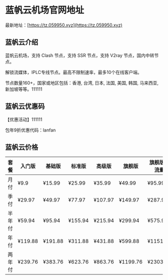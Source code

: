 # 蓝帆云机场官网地址

最新地址：[https://tz.059950.xyz](https://tz.059950.xyz)

## 蓝帆云介绍

蓝帆云机场，支持 Clash 节点，支持 SSR 节点，支持 V2ray 节点，国内中转节点。

解锁流媒体，IPLC专线节点。最高不限制速率，最多10个在线客户端。

节点数量160+，国家或地区包括：香港, 台湾, 日本, 法国, 美国, 韩国, 马来西亚, 新加坡等等。111111

## 蓝帆云优惠码

【优惠活动】111111

包年9折优惠代码：lanfan

## 蓝帆云价格

|套餐|入门版|基础版|标准版|高级版|旗舰版|旗舰版大流量|
|----|----|----|----|----|----|----|
|月付|¥9.9|¥15.99|¥25.99|¥35.99|¥49.99|¥95.99|
|季付|¥29.97|¥49.97|¥77.97|¥107.97|¥149.97|¥287.97|
|半年付|¥59.94|¥95.94|¥155.94|¥215.94|¥299.94|¥575.94|
|年付|¥119.88|¥191.88|¥311.88|¥431.88|¥599.88|¥1151.88|
|两年付|¥239.76|¥383.76|¥623.76|¥863.76|¥1199.76|¥2303.76|

